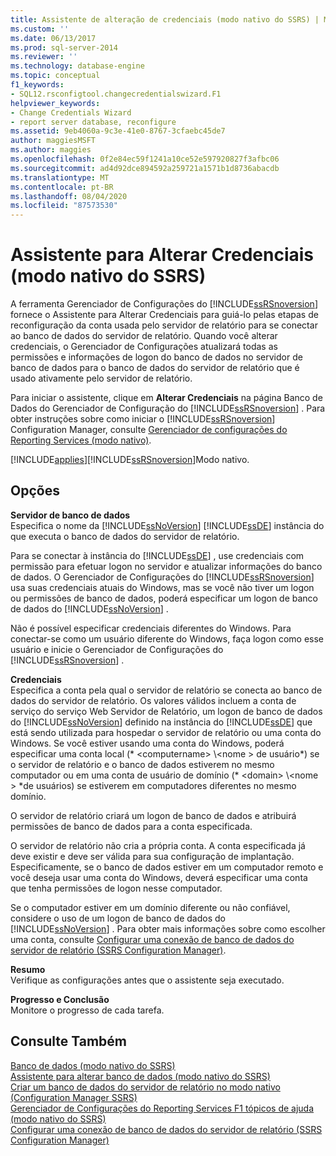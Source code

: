 ```yaml
---
title: Assistente de alteração de credenciais (modo nativo do SSRS) | Microsoft Docs
ms.custom: ''
ms.date: 06/13/2017
ms.prod: sql-server-2014
ms.reviewer: ''
ms.technology: database-engine
ms.topic: conceptual
f1_keywords:
- SQL12.rsconfigtool.changecredentialswizard.F1
helpviewer_keywords:
- Change Credentials Wizard
- report server database, reconfigure
ms.assetid: 9eb4060a-9c3e-41e0-8767-3cfaebc45de7
author: maggiesMSFT
ms.author: maggies
ms.openlocfilehash: 0f2e84ec59f1241a10ce52e597920827f3afbc06
ms.sourcegitcommit: ad4d92dce894592a259721a1571b1d8736abacdb
ms.translationtype: MT
ms.contentlocale: pt-BR
ms.lasthandoff: 08/04/2020
ms.locfileid: "87573530"
---
```

# <a name="change-credentials-wizard-ssrs-native-mode"></a>Assistente para Alterar Credenciais (modo nativo do SSRS)
  A ferramenta Gerenciador de Configurações do [!INCLUDE[ssRSnoversion](../../includes/ssrsnoversion-md.md)] fornece o Assistente para Alterar Credenciais para guiá-lo pelas etapas de reconfiguração da conta usada pelo servidor de relatório para se conectar ao banco de dados do servidor de relatório. Quando você alterar credenciais, o Gerenciador de Configurações atualizará todas as permissões e informações de logon do banco de dados no servidor de banco de dados para o banco de dados do servidor de relatório que é usado ativamente pelo servidor de relatório.  
  
 Para iniciar o assistente, clique em **Alterar Credenciais** na página Banco de Dados do Gerenciador de Configuração do [!INCLUDE[ssRSnoversion](../../includes/ssrsnoversion-md.md)] . Para obter instruções sobre como iniciar o [!INCLUDE[ssRSnoversion](../../includes/ssrsnoversion-md.md)] Configuration Manager, consulte [Gerenciador de configurações do Reporting Services &#40;modo nativo&#41;](../../../2014/sql-server/install/reporting-services-configuration-manager-native-mode.md).  
  
 [!INCLUDE[applies](../../includes/applies-md.md)][!INCLUDE[ssRSnoversion](../../includes/ssrsnoversion-md.md)]Modo nativo.  
  
## <a name="options"></a>Opções  
 **Servidor de banco de dados**  
 Especifica o nome da [!INCLUDE[ssNoVersion](../../includes/ssnoversion-md.md)] [!INCLUDE[ssDE](../../includes/ssde-md.md)] instância do que executa o banco de dados do servidor de relatório.  
  
 Para se conectar à instância do [!INCLUDE[ssDE](../../includes/ssde-md.md)] , use credenciais com permissão para efetuar logon no servidor e atualizar informações do banco de dados. O Gerenciador de Configurações do [!INCLUDE[ssRSnoversion](../../includes/ssrsnoversion-md.md)] usa suas credenciais atuais do Windows, mas se você não tiver um logon ou permissões de banco de dados, poderá especificar um logon de banco de dados do [!INCLUDE[ssNoVersion](../../includes/ssnoversion-md.md)] .  
  
 Não é possível especificar credenciais diferentes do Windows. Para conectar-se como um usuário diferente do Windows, faça logon como esse usuário e inicie o Gerenciador de Configurações do [!INCLUDE[ssRSnoversion](../../includes/ssrsnoversion-md.md)] .  
  
 **Credenciais**  
 Especifica a conta pela qual o servidor de relatório se conecta ao banco de dados do servidor de relatório. Os valores válidos incluem a conta de serviço do serviço Web Servidor de Relatório, um logon de banco de dados do [!INCLUDE[ssNoVersion](../../includes/ssnoversion-md.md)] definido na instância do [!INCLUDE[ssDE](../../includes/ssde-md.md)] que está sendo utilizada para hospedar o servidor de relatório ou uma conta do Windows. Se você estiver usando uma conta do Windows, poderá especificar uma conta local (* \<computername> \\<nome \> de usuário*) se o servidor de relatório e o banco de dados estiverem no mesmo computador ou em uma conta de usuário de domínio (* \<domain> \\<nome \> *de usuários) se estiverem em computadores diferentes no mesmo domínio.  
  
 O servidor de relatório criará um logon de banco de dados e atribuirá permissões de banco de dados para a conta especificada.  
  
 O servidor de relatório não cria a própria conta. A conta especificada já deve existir e deve ser válida para sua configuração de implantação. Especificamente, se o banco de dados estiver em um computador remoto e você deseja usar uma conta do Windows, deverá especificar uma conta que tenha permissões de logon nesse computador.  
  
 Se o computador estiver em um domínio diferente ou não confiável, considere o uso de um logon de banco de dados do [!INCLUDE[ssNoVersion](../../includes/ssnoversion-md.md)] . Para obter mais informações sobre como escolher uma conta, consulte [Configurar uma conexão de banco de dados do servidor de relatório &#40;SSRS Configuration Manager&#41;](../../../2014/sql-server/install/configure-a-report-server-database-connection-ssrs-configuration-manager.md).  
  
 **Resumo**  
 Verifique as configurações antes que o assistente seja executado.  
  
 **Progresso e Conclusão**  
 Monitore o progresso de cada tarefa.  
  
## <a name="see-also"></a>Consulte Também  
 [Banco de dados &#40;modo nativo do SSRS&#41;](../../../2014/sql-server/install/database-ssrs-native-mode.md)   
 [Assistente para alterar banco de dados &#40;modo nativo do SSRS&#41;](../../../2014/sql-server/install/change-database-wizard-ssrs-native-mode.md)   
 [Criar um banco de dados do servidor de relatório no modo nativo &#40;Configuration Manager SSRS&#41;](../../reporting-services/install-windows/ssrs-report-server-create-a-native-mode-report-server-database.md)   
 [Gerenciador de Configurações do Reporting Services F1 tópicos de ajuda &#40;modo nativo do SSRS&#41;](../../../2014/sql-server/install/reporting-services-configuration-manager-f1-help-topics-ssrs-native-mode.md)   
 [Configurar uma conexão de banco de dados do servidor de relatório &#40;SSRS Configuration Manager&#41;](../../../2014/sql-server/install/configure-a-report-server-database-connection-ssrs-configuration-manager.md)  
  
  
